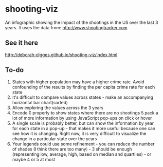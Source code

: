 # shooting-viz
An infographic showing the impact of the shootings in the US over the last 3 years. It uses the data from: http://www.shootingtracker.com

## See it here
http://deborah-digges.github.io/shooting-viz/index.html


## To-do

1. States with higher population may have a higher crime rate. Avoid confounding of the results by finding the per capita crime rate for each state
2. It's difficult to compare values across states - make an accompanying horizontal bar chart(sorted)
3. Allow exploring the values across the 3 years
4. Encode 0 properly to show states where there are no shootings
5.pack a lot of more information by using JavaScript pop-ups on click or hover
6. A single scale is probably better, but  can show the information by year for each state in a pop-up - that makes it more useful because one can see how it is changing.  Right now, it is very difficult to visualize the change in a particular state over the years
7. Your legends could use some refinement - you can reduce the number of shades (I think there are too many) - 3 should be enough (representing low, average, high, based on median and quartiles) - or maybe 4 or 5 at most


